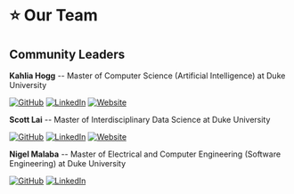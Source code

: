 # ⭐ Our Team

## Community Leaders

**Kahlia Hogg** -- Master of Computer Science (Artificial Intelligence) at Duke University

[![GitHub](https://img.shields.io/badge/github-%23121011.svg?style=for-the-badge&logo=github&logoColor=white)](https://github.com/athletedecoded)
[![LinkedIn](https://img.shields.io/badge/LinkedIn-0077B5?style=for-the-badge&logo=linkedin&logoColor=white)](https://www.linkedin.com/in/kahliahogg/)
[![Website](https://img.shields.io/badge/Website-DC143C?style=for-the-badge&logo=medium&logoColor=white)](https://athletedecoded.com/)

**Scott Lai** -- Master of Interdisciplinary Data Science at Duke University

[![GitHub](https://img.shields.io/badge/github-%23121011.svg?style=for-the-badge&logo=github&logoColor=white)](https://github.com/ScottLL)
[![LinkedIn](https://img.shields.io/badge/LinkedIn-0077B5?style=for-the-badge&logo=linkedin&logoColor=white)](https://www.linkedin.com/in/scottlaiq/)
[![Website](https://img.shields.io/badge/Website-DC143C?style=for-the-badge&logo=medium&logoColor=white)](https://scottlai.me)

**Nigel Malaba** -- Master of Electrical and Computer Engineering (Software Engineering) at Duke University

[![GitHub](https://img.shields.io/badge/github-%23121011.svg?style=for-the-badge&logo=github&logoColor=white)](https://github.com/nigelmalaba1)
[![LinkedIn](https://img.shields.io/badge/LinkedIn-0077B5?style=for-the-badge&logo=linkedin&logoColor=white)](https://www.linkedin.com/in/nigelmalaba/)